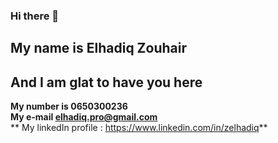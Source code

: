 ### Hi there 👋
## My name is Elhadiq Zouhair 
## And I am glat to have you here

**My number is 0650300236** <br/>
**My e-mail elhadiq.pro@gmail.com**<br/>
** My linkedIn profile : https://www.linkedin.com/in/zelhadiq**
